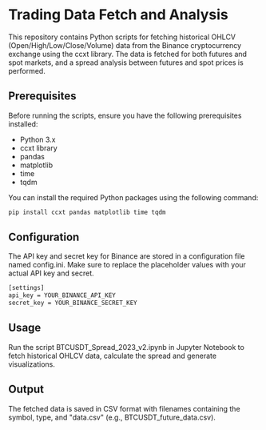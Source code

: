 # Trading Data Fetch and Analysis

This repository contains Python scripts for fetching historical OHLCV (Open/High/Low/Close/Volume) data from the Binance cryptocurrency exchange using the ccxt library. The data is fetched for both futures and spot markets, and a spread analysis between futures and spot prices is performed.

## Prerequisites

Before running the scripts, ensure you have the following prerequisites installed:

- Python 3.x
- ccxt library
- pandas
- matplotlib
- time
- tqdm

You can install the required Python packages using the following command:

```bash
pip install ccxt pandas matplotlib time tqdm
```
## Configuration

The API key and secret key for Binance are stored in a configuration file named config.ini. Make sure to replace the placeholder values with your actual API key and secret.

```bash
[settings]
api_key = YOUR_BINANCE_API_KEY
secret_key = YOUR_BINANCE_SECRET_KEY
```
## Usage

Run the script BTCUSDT_Spread_2023_v2.ipynb in Jupyter Notebook to fetch historical OHLCV data, calculate the spread and generate visualizations.

## Output

The fetched data is saved in CSV format with filenames containing the symbol, type, and "data.csv" (e.g., BTCUSDT_future_data.csv). 
